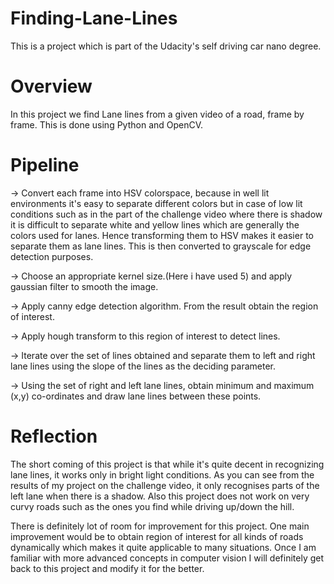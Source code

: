 # Finding-Lane-Lines
This is a project which is part of the Udacity's self driving car nano degree.

# Overview

In this project we find Lane lines from a given video of a road, frame by frame. This is done using Python and OpenCV.

# Pipeline

-> Convert each frame into HSV colorspace, because in well lit environments it's easy to separate different colors but in case of low lit    conditions such as in the part of the challenge video where there is shadow it is difficult to separate white and yellow lines which      are generally the colors used for lanes. Hence transforming them to HSV makes it easier to separate them as lane lines. This is then      converted   to grayscale for edge detection purposes.

-> Choose an appropriate kernel size.(Here i have used 5) and apply gaussian filter to smooth the image.

-> Apply canny edge detection algorithm. From the result obtain the region of interest.

-> Apply hough transform to this region of interest to detect lines.

-> Iterate over the set of lines obtained and separate them to left and right lane lines using the slope of the lines as the deciding        parameter. 

-> Using the set of right and left lane lines, obtain minimum and maximum (x,y) co-ordinates and draw lane lines between these points.

# Reflection

The short coming of this project is that while it's quite decent in recognizing lane lines, it works only in bright light conditions. As you can see from the results of my project on the challenge video, it only recognises parts of the left lane when there is a shadow. Also this project does not work on very curvy roads such as the ones you find while driving up/down the hill.

There is definitely lot of room for improvement for this project. One main improvement would be to obtain region of interest for all kinds of roads dynamically which makes it quite applicable to many situations. Once I am familiar with more advanced concepts in computer vision I will definitely get back to this project and modify it for the better. 
